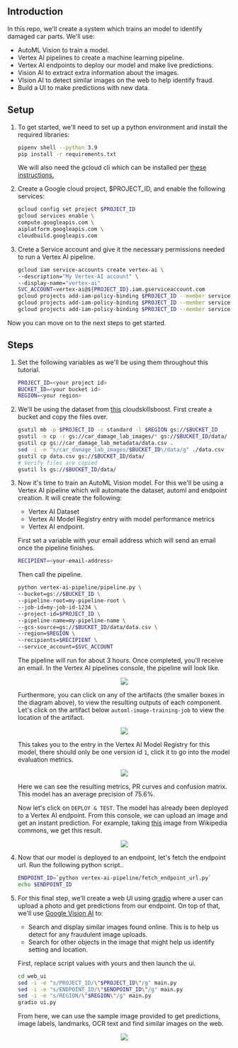 ## Introduction

In this repo, we'll create a system which trains an model to identify damaged car parts. We'll use:
- AutoML Vision to train a model.
- Vertex AI pipelines to create a machine learning pipeline.
- Vertex AI endpoints to deploy our model and make live predictions.
- Vision AI to extract extra information about the images.
- VIsion AI to detect similar images on the web to help identify fraud.
- Build a UI to make predictions with new data.

## Setup

1. To get started, we'll need to set up a python environment and install the required libraries:

    ```bash
    pipenv shell --python 3.9
    pip install -r requirements.txt
    ```

    We will also need the gcloud cli which can be installed per [these instructions.](https://cloud.google.com/sdk/docs/install)

1. Create a Google cloud project, $PROJECT_ID, and enable the following services:

    ```bash
    gcloud config set project $PROJECT_ID
    gcloud services enable \
    compute.googleapis.com \
    aiplatform.googleapis.com \
    cloudbuild.googleapis.com
    ```

1. Crete a Service account and give it the necessary permissions needed to run a Vertex AI pipeline.

    ```bash
    gcloud iam service-accounts create vertex-ai \
    --description="My Vertex-AI account" \
    --display-name="vertex-ai"
    SVC_ACCOUNT=vertex-ai@${PROJECT_ID}.iam.gserviceaccount.com
    gcloud projects add-iam-policy-binding $PROJECT_ID --member serviceAccount:$SVC_ACCOUNT --role roles/storage.objectAdmin
    gcloud projects add-iam-policy-binding $PROJECT_ID --member serviceAccount:$SVC_ACCOUNT --role  roles/aiplatform.admin
    gcloud projects add-iam-policy-binding $PROJECT_ID --member serviceAccount:$SVC_ACCOUNT --role  roles/iam.serviceAccountUser
    ```

Now you can move on to the next steps to get started.

## Steps

1. Set the following variables as we'll be using them throughout this tutorial.

    ```bash
    PROJECT_ID=<your project id>
    BUCKET_ID=<your bucket id>
    REGION=<your region>

1. We'll be using the dataset from [this](https://www.cloudskillsboost.google/focuses/22020?parent=catalog) cloudskillsboost. First create a bucket and copy the files over.

    ```bash
    gsutil mb -p $PROJECT_ID -c standard -l $REGION gs://$BUCKET_ID
    gsutil -m cp -r gs://car_damage_lab_images/* gs://$BUCKET_ID/data/
    gsutil cp gs://car_damage_lab_metadata/data.csv .
    sed -i -e "s/car_damage_lab_images/$BUCKET_ID\/data/g" ./data.csv
    gsutil cp data.csv gs://$BUCKET_ID/data/
    # Verify files are copied
    gsutil ls gs://$BUCKET_ID/data/
    ```
1. Now it's time to train an AutoML Vision model. For this we'll be using a Vertex AI pipeline which will automate the dataset, automl and endpoint creation. It will create the following:
    - Vertex AI Dataset
    - Vertex AI Model Registry entry with model performance metrics
    - Vertex AI endpoint.

    First set a variable with your email address which will send an email once the pipeline finishes.

    ```bash
    RECIPIENT=<your-email-address>
    ```

    Then call the pipeline.

    ```bash
    python vertex-ai-pipeline/pipeline.py \
    --bucket=gs://$BUCKET_ID \
    --pipeline-root=my-pipeline-root \
    --job-id=my-job-id-1234 \
    --project-id=$PROJECT_ID \
    --pipeline-name=my-pipeline-name \
    --gcs-source=gs://$BUCKET_ID/data/data.csv \
    --region=$REGION \
    --recipients=$RECIPIENT \
    --service_account=$SVC_ACCOUNT
    ```

    The pipeline will run for about 3 hours. Once completed, you'll receive an email. In the Vertex AI pipelines console, the pipeline will look like.

    <p align="center"><img src="images/pipeline.png"></img></p>

    Furthermore, you can click on any of the artifacts (the smaller boxes in the diagram above), to view the resulting outputs of each component. Let's click on the artifact below `automl-image-training-job` to view the location of the artifact.

    <p align="center"><img src="images/artifact.png"></img></p>

    This takes you to the entry in the Vertex AI Model Registry for this model, there should only be one version id `1`, click it to go into the model evaluation metrics.

    <p align="center"><img src="images/model_evaluation.png"></img></p>

    Here we can see the resulting metrics, PR curves and confusion matrix. This model has an average precision of 75.6%.

    Now let's click on `DEPLOY & TEST`. The model has already been deployed to a Vertex AI endpoint. From this console, we can upload an image and get an instant prediction. For example, taking [this](https://commons.wikimedia.org/wiki/File:Car_Accident.jpg) image from Wikipedia commons, we get this result.

    <p align="center"><img src="images/prediction.png"></img></p>

1. Now that our model is deployed to an endpoint, let's fetch the endpoint url. Run the following python script..

    ```bash
    ENDPOINT_ID=`python vertex-ai-pipeline/fetch_endpoint_url.py`
    echo $ENDPOINT_ID
    ```

1. For this final step, we'll create a web UI using [gradio](https://gradio.app/) where a user can upload a photo and get predictions from our endpoint. On top of that, we'll use [Google Vision AI](https://cloud.google.com/vision) to:
    - Search and display similar images found online. This is to help us detect for any fraudulent image uploads.
    - Search for other objects in the image that might help us identify setting and location.

    First, replace script values with yours and then launch the ui.

    ```bash
    cd web_ui
    sed -i -e "s/PROJECT_ID/\"$PROJECT_ID\"/g" main.py
    sed -i -e "s/ENDPOINT_ID/\"$ENDPOINT_ID\"/g" main.py
    sed -i -e "s/REGION/\"$REGION\"/g" main.py
    gradio ui.py
    ```

    From here, we can use the sample image provided to get predictions, image labels, landmarks, OCR text and find similar images on the web.

    <p align="center"><img src="images/ui.png"></img></p>

